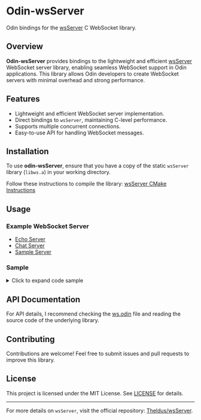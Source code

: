 # Odin-wsServer

Odin bindings for the [wsServer](https://github.com/Theldus/wsServer) C WebSocket library.

## Overview

**Odin-wsServer** provides bindings to the lightweight and efficient [wsServer](https://github.com/Theldus/wsServer) WebSocket server library, enabling seamless WebSocket support in Odin applications. This library allows Odin developers to create WebSocket servers with minimal overhead and strong performance.

## Features

- Lightweight and efficient WebSocket server implementation.
- Direct bindings to `wsServer`, maintaining C-level performance.
- Supports multiple concurrent connections.
- Easy-to-use API for handling WebSocket messages.

## Installation

To use **odin-wsServer**, ensure that you have a copy of the static `wsServer` library (`libws.a`) in your working directory.

Follow these instructions to compile the library: [wsServer CMake Instructions](https://github.com/Theldus/wsServer/tree/master?tab=readme-ov-file#cmake)

## Usage

### Example WebSocket Server

- [Echo Server](./examples/echo/echo.odin)
- [Chat Server](./examples/chat/chat.odin)
- [Sample Server](./examples/complete/complete.odin)

### Sample

<details>
<summary>Click to expand code sample</summary>

```odin
package complete

import ws "../.."
import "base:runtime"
import "core:c"
import "core:fmt"
import "core:mem"
import "core:strings"
import "core:time"

PORT :: 8080

on_open :: proc "c" (client: ws.Client_Connection) {
	context = runtime.default_context()

	client_addr := ws.getaddress(client)
	client_port := ws.getport(client)

	fmt.printf("Connection opened, addr: %s, port: %s\n", client_addr, client_port)
	ws.send_text_frame(client, "you are now connected!")
}


on_close :: proc "c" (client: ws.Client_Connection) {
	context = runtime.default_context()

	client_addr := ws.getaddress(client)
	fmt.printf("Connection closed, addr: %s\n", client_addr)
}

on_message :: proc "c" (client: ws.Client_Connection, msg: [^]u8, size: u64, type: ws.Frame_Type) {
	context = runtime.default_context()

	client_addr := ws.getaddress(client)

	message := "<not parsed>"
	if type == .Text {
		message = strings.string_from_null_terminated_ptr(msg, int(size))
	}

	fmt.printf(
		"I received a message '%s', size %d, type %s from client %s\n",
		message,
		size,
		type,
		client_addr,
	)


	ws.send_text_frame(client, "hello")
	time.sleep(2 * time.Second)
	ws.send_text_frame(client, "world")
	time.sleep(2 * time.Second)

	out_msg := fmt.aprintf("you sent a %s message", type)
	defer delete(out_msg)

	ws.send_text_frame(client, out_msg)
	time.sleep(2 * time.Second)

	ws.send_text_frame(client, "closing connection in 2 seconds")
	time.sleep(2 * time.Second)

	ws.send_text_frame(client, "bye!")
	ws.close_client(client)
}

main :: proc() {
	server := ws.Server {
		host = "0.0.0.0",
		port = PORT,
		timeout_ms = 1000,
		thread_loop = 0,
		evs = {onmessage = on_message, onclose = on_close, onopen = on_open},
	}

	fmt.printfln("Listening on port %d", PORT)
	ws.listen(&server)
	fmt.printfln("Socket closed")
}
```
</details>

## API Documentation

For API details, I recommend checking the [ws.odin](./ws.odin) file and reading the source code of the underlying library.

## Contributing

Contributions are welcome! Feel free to submit issues and pull requests to improve this library.

## License

This project is licensed under the MIT License. See [LICENSE](LICENSE) for details.

---

For more details on `wsServer`, visit the official repository: [Theldus/wsServer](https://github.com/Theldus/wsServer).
